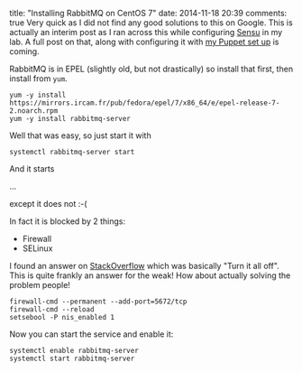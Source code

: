 title: "Installing RabbitMQ on CentOS 7"
date: 2014-11-18 20:39
comments: true
Very quick as I did not find any good solutions to this on Google. This is actually an interim post as I ran across this while configuring [Sensu](https://sensuapp.org/) in my lab. A full post on that, along with configuring it with [my Puppet set up](https://www.chriscowley.me.uk/blog/2014/06/25/super-slick-agile-puppet-for-devops/) is coming.
<!-- more -->

RabbitMQ is in EPEL (slightly old, but not drastically) so install that first, then install from `yum`.

```
yum -y install https://mirrors.ircam.fr/pub/fedora/epel/7/x86_64/e/epel-release-7-2.noarch.rpm
yum -y install rabbitmq-server
```

Well that was easy, so just start it with

```
systemctl rabbitmq-server start
```

And it starts

...


except it does not :-(

In fact it is blocked by 2 things:

- Firewall
- SELinux

I found an answer on [StackOverflow](https://stackoverflow.com/questions/25816918/not-able-to-start-rabbitmq-server-in-centos-7-using-systemctl) which was basically "Turn it all off". This is quite frankly an answer for the weak! How about actually solving the problem people!

```
firewall-cmd --permanent --add-port=5672/tcp
firewall-cmd --reload
setsebool -P nis_enabled 1
```

Now you can start the service and enable it:

```
systemctl enable rabbitmq-server
systemctl start rabbitmq-server
```


